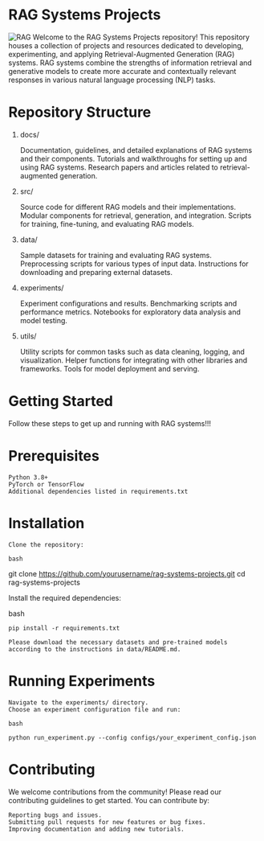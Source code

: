 # RAG  Systems Projects
![RAG](https://media.licdn.com/dms/image/D5612AQHAUgOuN-nRGw/article-cover_image-shrink_720_1280/0/1713154875629?e=2147483647&v=beta&t=tRJ-XgpaY_WFCcPSPcUvnFDo0QD0YVeeaIlVrGXVWXs)
Welcome to the RAG Systems Projects repository! This repository houses a collection of projects and resources dedicated to developing, experimenting, and applying Retrieval-Augmented Generation (RAG) systems. RAG systems combine the strengths of information retrieval and generative models to create more accurate and contextually relevant responses in various natural language processing (NLP) tasks.

# Repository Structure
1. docs/

    Documentation, guidelines, and detailed explanations of RAG systems and their components.
    Tutorials and walkthroughs for setting up and using RAG systems.
    Research papers and articles related to retrieval-augmented generation.

2. src/

    Source code for different RAG models and their implementations.
    Modular components for retrieval, generation, and integration.
    Scripts for training, fine-tuning, and evaluating RAG models.

3. data/

    Sample datasets for training and evaluating RAG systems.
    Preprocessing scripts for various types of input data.
    Instructions for downloading and preparing external datasets.

4. experiments/

    Experiment configurations and results.
    Benchmarking scripts and performance metrics.
    Notebooks for exploratory data analysis and model testing.

5. utils/

    Utility scripts for common tasks such as data cleaning, logging, and visualization.
    Helper functions for integrating with other libraries and frameworks.
    Tools for model deployment and serving.

# Getting Started
Follow these steps to get up and running with RAG systems!!!
# Prerequisites

    Python 3.8+
    PyTorch or TensorFlow
    Additional dependencies listed in requirements.txt

# Installation

    Clone the repository:

    bash

git clone https://github.com/yourusername/rag-systems-projects.git
cd rag-systems-projects

Install the required dependencies:

bash

    pip install -r requirements.txt

    Please download the necessary datasets and pre-trained models according to the instructions in data/README.md.

# Running Experiments

    Navigate to the experiments/ directory.
    Choose an experiment configuration file and run:

    bash

    python run_experiment.py --config configs/your_experiment_config.json

# Contributing

We welcome contributions from the community! Please read our contributing guidelines to get started. You can contribute by:

    Reporting bugs and issues.
    Submitting pull requests for new features or bug fixes.
    Improving documentation and adding new tutorials.
